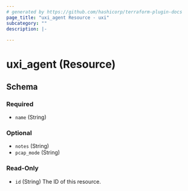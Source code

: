 ```yaml
---
# generated by https://github.com/hashicorp/terraform-plugin-docs
page_title: "uxi_agent Resource - uxi"
subcategory: ""
description: |-
  
---
```


# uxi_agent (Resource)





<!-- schema generated by tfplugindocs -->
## Schema

### Required

- `name` (String)

### Optional

- `notes` (String)
- `pcap_mode` (String)

### Read-Only

- `id` (String) The ID of this resource.
